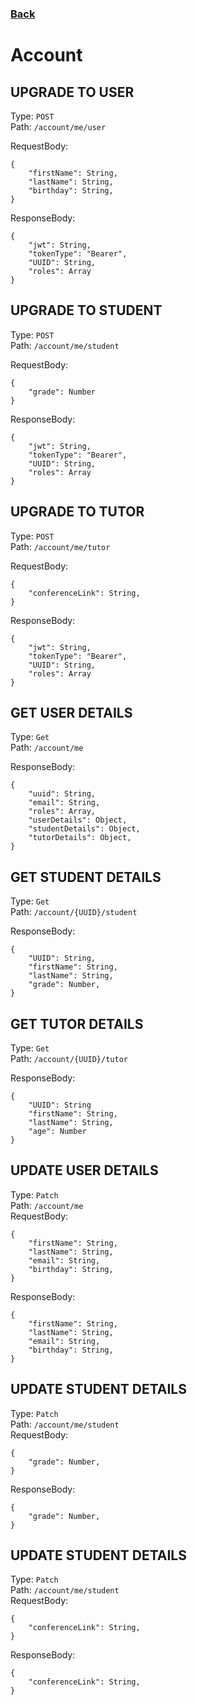 ### [Back](./Main.md)

# Account

## **UPGRADE TO USER**

Type: `POST`  
Path: `/account/me/user`

RequestBody:

```
{
    "firstName": String,
    "lastName": String,
    "birthday": String,
}
```

ResponseBody:

```
{
    "jwt": String,
    "tokenType": "Bearer",
    "UUID": String,
    "roles": Array
}
```

## **UPGRADE TO STUDENT**

Type: `POST`  
Path: `/account/me/student`

RequestBody:

```
{
    "grade": Number
}
```

ResponseBody:

```
{
    "jwt": String,
    "tokenType": "Bearer",
    "UUID": String,
    "roles": Array
}
```

## **UPGRADE TO TUTOR**

Type: `POST`  
Path: `/account/me/tutor`

RequestBody:

```
{
    "conferenceLink": String,
}
```

ResponseBody:

```
{
    "jwt": String,
    "tokenType": "Bearer",
    "UUID": String,
    "roles": Array
}
```

## **GET USER DETAILS**

Type: `Get`  
Path: `/account/me`

ResponseBody:

```
{
    "uuid": String,
    "email": String,
    "roles": Array,
    "userDetails": Object,
    "studentDetails": Object,
    "tutorDetails": Object,
}
```

## **GET STUDENT DETAILS**

Type: `Get`  
Path: `/account/{UUID}/student`

ResponseBody:

```
{
    "UUID": String,
    "firstName": String,
    "lastName": String,
    "grade": Number,
}
```

## **GET TUTOR DETAILS**

Type: `Get`  
Path: `/account/{UUID}/tutor`

ResponseBody:

```
{
    "UUID": String
    "firstName": String,
    "lastName": String,
    "age": Number
}
```

## **UPDATE USER DETAILS**

Type: `Patch`  
Path: `/account/me`  
RequestBody:

```
{
    "firstName": String,
    "lastName": String,
    "email": String,
    "birthday": String,
}
```

ResponseBody:

```
{
    "firstName": String,
    "lastName": String,
    "email": String,
    "birthday": String,
}
```

## **UPDATE STUDENT DETAILS**

Type: `Patch`  
Path: `/account/me/student`  
RequestBody:

```
{
    "grade": Number,
}
```

ResponseBody:

```
{
    "grade": Number,
}
```

## **UPDATE STUDENT DETAILS**

Type: `Patch`  
Path: `/account/me/student`  
RequestBody:

```
{
    "conferenceLink": String,
}
```

ResponseBody:

```
{
    "conferenceLink": String,
}
```

